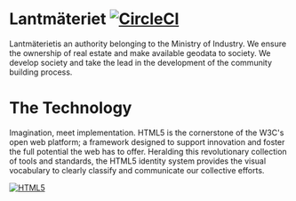 # Lantmäteriet [![CircleCI](https://circleci.com/gh/hamedasemi/lantmateriet-client.svg)](https://circleci.com/gh/hamedasemi/lantmateriet-client)

Lantmäterietis an authority belonging to the Ministry of Industry. We ensure the ownership of real estate and make available geodata to society. We develop society and take the lead in the development of the community building process.


# The Technology
Imagination, meet implementation. HTML5 is the cornerstone of the W3C's open web platform; a framework designed to support innovation and foster the full potential the web has to offer. Heralding this revolutionary collection of tools and standards, the HTML5 identity system provides the visual vocabulary to clearly classify and communicate our collective efforts.

[![HTML5](https://www.w3.org/html/logo/badge/html5-badge-h-connectivity-css3-device-graphics-multimedia-performance-semantics-storage.png)](https://www.w3.org/html/)
